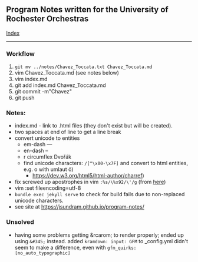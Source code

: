 ## Program Notes written for the University of Rochester Orchestras

[Index](./docs/index.html) 

---

### Workflow

1. `git mv ../notes/Chavez_Toccata.txt Chavez_Toccata.md`
2. vim Chavez_Toccata.md (see notes below)
3. vim index.md
4. git add index.md Chavez_Toccata.md
5. git commit -m"Chavez"
6. git push

### Notes:
* index.md - link to .html files (they don't exist but will be created).
* two spaces at end of line to get a line break
* convert unicode to entities 
  * em-dash &mdash;
  * en-dash &ndash;
  * r circumflex Dvo&rcaron;&aacute;k
  * find unicode characters: `/[^\x00-\x7F]` and convert to html entities, e.g. o with umlaut &ouml;)
      * https://dev.w3.org/html5/html-author/charref)
* fix screwed up apostrophes in vim `:%s/\%x92/\'/g` (from [here](https://stackoverflow.com/questions/430554/vim-how-do-i-search-for-a-xx-single-byte-representation))
* vim :set fileencoding=utf-8
* `bundle exec jekyll serve` to check for build fails due to non-replaced unicode characters.
* see site at https://jsundram.github.io/program-notes/

### Unsolved
* having some problems getting &rcarom; to render properly; ended up using `&#345;` instead. added `kramdown: input: GFM` to _config.yml didn't seem to make a difference, even with `gfm_quirks: [no_auto_typographic]`

